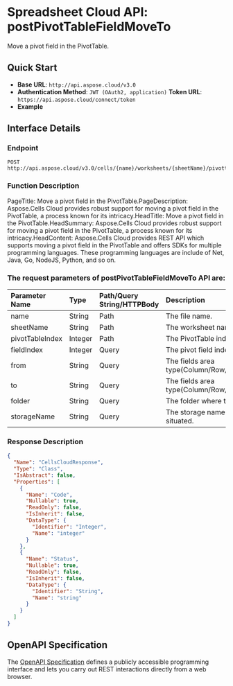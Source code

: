 # **Spreadsheet Cloud API: postPivotTableFieldMoveTo**

Move a pivot field in the PivotTable. 


## **Quick Start**

- **Base URL**: `http://api.aspose.cloud/v3.0`
- **Authentication Method**: `JWT (OAuth2, application)`  **Token URL**: `https://api.aspose.cloud/connect/token`
- **Example** 

## **Interface Details**

### **Endpoint** 

```
POST http://api.aspose.cloud/v3.0/cells/{name}/worksheets/{sheetName}/pivottables/{pivotTableIndex}/PivotField/Move
```
### **Function Description**
PageTitle: Move a pivot field in the PivotTable.PageDescription: Aspose.Cells Cloud provides robust support for moving a pivot field in the PivotTable, a process known for its intricacy.HeadTitle: Move a pivot field in the PivotTable.HeadSummary: Aspose.Cells Cloud provides robust support for moving a pivot field in the PivotTable, a process known for its intricacy.HeadContent: Aspose.Cells Cloud provides REST API which supports moving a pivot field in the PivotTable and offers SDKs for multiple programming languages. These programming languages are include of Net, Java, Go, NodeJS, Python, and so on.

### The request parameters of **postPivotTableFieldMoveTo** API are: 

| Parameter Name | Type | Path/Query String/HTTPBody | Description | 
| :- | :- | :- |:- | 
|name|String|Path|The file name.|
|sheetName|String|Path|The worksheet name.|
|pivotTableIndex|Integer|Path|The PivotTable index.|
|fieldIndex|Integer|Query|The pivot field index.|
|from|String|Query|The fields area type(Column/Row/Page/Data/Undefined).|
|to|String|Query|The fields area type(Column/Row/Page/Data/Undefined).|
|folder|String|Query|The folder where the file is situated.|
|storageName|String|Query|The storage name where the file is situated.|

### **Response Description**
```json
{
  "Name": "CellsCloudResponse",
  "Type": "Class",
  "IsAbstract": false,
  "Properties": [
    {
      "Name": "Code",
      "Nullable": true,
      "ReadOnly": false,
      "IsInherit": false,
      "DataType": {
        "Identifier": "Integer",
        "Name": "integer"
      }
    },
    {
      "Name": "Status",
      "Nullable": true,
      "ReadOnly": false,
      "IsInherit": false,
      "DataType": {
        "Identifier": "String",
        "Name": "string"
      }
    }
  ]
}
```


## OpenAPI Specification

The [OpenAPI Specification](https://reference.aspose.cloud/cells/#/PivotTablesController/PostPivotTableFieldMoveTo) defines a publicly accessible programming interface and lets you carry out REST interactions directly from a web browser.

